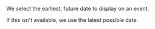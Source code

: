 We select the earliest, future date to display on an event.

If this isn't available, we use the latest possible date.
